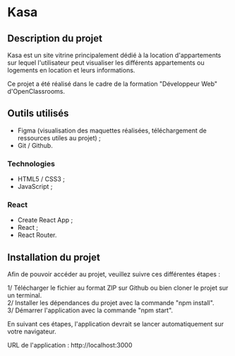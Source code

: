 # Kasa

## Description du projet

Kasa est un site vitrine principalement dédié à la location d'appartements sur lequel l'utilisateur peut visualiser les différents appartements ou logements en location et leurs informations.

Ce projet a été réalisé dans le cadre de la formation "Développeur Web" d'OpenClassrooms.

## Outils utilisés

- Figma (visualisation des maquettes réalisées, téléchargement de ressources utiles au projet) ; 
- Git / Github.

### Technologies

- HTML5 / CSS3 ;
- JavaScript ; 

### React

- Create React App ;
- React ;
- React Router.

## Installation du projet

Afin de pouvoir accéder au projet, veuillez suivre ces différentes étapes :

1/ Télécharger le fichier au format ZIP sur Github ou bien cloner le projet sur un terminal.\
2/ Installer les dépendances du projet avec la commande "npm install".\
3/ Démarrer l'application avec la commande "npm start".

En suivant ces étapes, l'application devrait se lancer automatiquement sur votre navigateur.

URL de l'application : http://localhost:3000